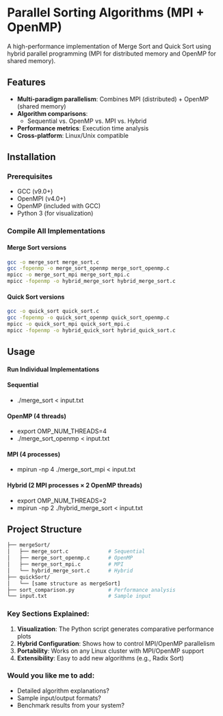 # Parallel Sorting Algorithms (MPI + OpenMP)

A high-performance implementation of Merge Sort and Quick Sort using hybrid parallel programming (MPI for distributed memory and OpenMP for shared memory).

## Features

- **Multi-paradigm parallelism**: Combines MPI (distributed) + OpenMP (shared memory)
- **Algorithm comparisons**:
  - Sequential vs. OpenMP vs. MPI vs. Hybrid
- **Performance metrics**: Execution time analysis
- **Cross-platform**: Linux/Unix compatible

## Installation

### Prerequisites
- GCC (v9.0+)
- OpenMPI (v4.0+)
- OpenMP (included with GCC)
- Python 3 (for visualization)

### Compile All Implementations

#### Merge Sort versions
```bash
gcc -o merge_sort merge_sort.c
gcc -fopenmp -o merge_sort_openmp merge_sort_openmp.c 
mpicc -o merge_sort_mpi merge_sort_mpi.c
mpicc -fopenmp -o hybrid_merge_sort hybrid_merge_sort.c

```
#### Quick Sort versions
```bash
gcc -o quick_sort quick_sort.c
gcc -fopenmp -o quick_sort_openmp quick_sort_openmp.c
mpicc -o quick_sort_mpi quick_sort_mpi.c
mpicc -fopenmp -o hybrid_quick_sort hybrid_quick_sort.c
```

## Usage

#### Run Individual Implementations

#### Sequential
- ./merge_sort < input.txt

#### OpenMP (4 threads)
- export OMP_NUM_THREADS=4
- ./merge_sort_openmp < input.txt

#### MPI (4 processes)
- mpirun -np 4 ./merge_sort_mpi < input.txt

#### Hybrid (2 MPI processes × 2 OpenMP threads)
- export OMP_NUM_THREADS=2
- mpirun -np 2 ./hybrid_merge_sort < input.txt

## Project Structure
```bash
├── mergeSort/
│   ├── merge_sort.c             # Sequential
│   ├── merge_sort_openmp.c      # OpenMP
│   ├── merge_sort_mpi.c         # MPI
│   └── hybrid_merge_sort.c      # Hybrid
├── quickSort/
│   └── [same structure as mergeSort]
├── sort_comparison.py           # Performance analysis
└── input.txt                    # Sample input

```

### Key Sections Explained:
1. **Visualization**: The Python script generates comparative performance plots
2. **Hybrid Configuration**: Shows how to control MPI/OpenMP parallelism
3. **Portability**: Works on any Linux cluster with MPI/OpenMP support
4. **Extensibility**: Easy to add new algorithms (e.g., Radix Sort)

### Would you like me to add:
- Detailed algorithm explanations?
- Sample input/output formats?
- Benchmark results from your system?

